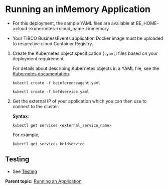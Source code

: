 # Running an inMemory Application

* For this deployment, the sample YAML files are available at BE_HOME->cloud->kubernetes->cloud_name->inmemory

* Your TIBCO BusinessEvents application Docker image must be uploaded to respective cloud Container Registry.

1.  Create the Kubernetes object specification \(`.yaml`\) files based on your deployment requirement.

    For details about describing Kubernetes objects in a YAML file, see the [Kubernetes documentation](https://kubernetes.io/docs/concepts/overview/working-with-objects/kubernetes-objects/).

    ```
    kubectl create -f beinferenceagent.yaml

    kubectl create -f befdservice.yaml
    ```

2.  Get the external IP of your application which you can then use to connect to the cluster.

    **Syntax**:

    ```
    kubectl get services <external_service_name>
    ```

    For example,

    ```
    kubectl get services befdservice
    ```

## Testing

* See [Testing](Testing.md)

**Parent topic:** [Running an Application](Running%20an%20Application)
